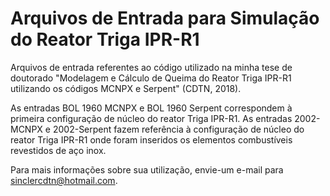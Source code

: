 # Arquivos de Entrada para Simulação do Reator Triga IPR-R1
Arquivos de entrada referentes ao código utilizado na minha tese de doutorado "Modelagem e Cálculo de Queima do Reator Triga IPR-R1 utilizando os códigos MCNPX e Serpent" (CDTN, 2018).

As entradas BOL 1960 MCNPX e BOL 1960 Serpent correspondem à primeira configuração de núcleo do reator Triga IPR-R1. 
As entradas 2002-MCNPX e 2002-Serpent fazem referência à configuração de núcleo do reator Triga IPR-R1 onde foram inseridos os elementos combustíveis revestidos de aço inox. 


Para mais informações sobre sua utilização, envie-um e-mail para sinclercdtn@hotmail.com.


